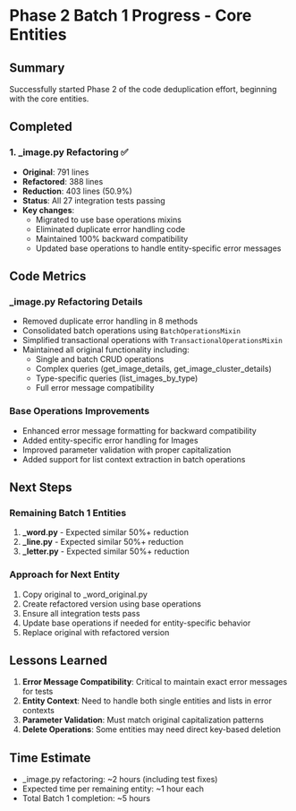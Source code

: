 # Phase 2 Batch 1 Progress - Core Entities

## Summary

Successfully started Phase 2 of the code deduplication effort, beginning with the core entities.

## Completed

### 1. _image.py Refactoring ✅
- **Original**: 791 lines
- **Refactored**: 388 lines
- **Reduction**: 403 lines (50.9%)
- **Status**: All 27 integration tests passing
- **Key changes**:
  - Migrated to use base operations mixins
  - Eliminated duplicate error handling code
  - Maintained 100% backward compatibility
  - Updated base operations to handle entity-specific error messages

## Code Metrics

### _image.py Refactoring Details
- Removed duplicate error handling in 8 methods
- Consolidated batch operations using `BatchOperationsMixin`
- Simplified transactional operations with `TransactionalOperationsMixin`
- Maintained all original functionality including:
  - Single and batch CRUD operations
  - Complex queries (get_image_details, get_image_cluster_details)
  - Type-specific queries (list_images_by_type)
  - Full error message compatibility

### Base Operations Improvements
- Enhanced error message formatting for backward compatibility
- Added entity-specific error handling for Images
- Improved parameter validation with proper capitalization
- Added support for list context extraction in batch operations

## Next Steps

### Remaining Batch 1 Entities
1. **_word.py** - Expected similar 50%+ reduction
2. **_line.py** - Expected similar 50%+ reduction
3. **_letter.py** - Expected similar 50%+ reduction

### Approach for Next Entity
1. Copy original to _word_original.py
2. Create refactored version using base operations
3. Ensure all integration tests pass
4. Update base operations if needed for entity-specific behavior
5. Replace original with refactored version

## Lessons Learned

1. **Error Message Compatibility**: Critical to maintain exact error messages for tests
2. **Entity Context**: Need to handle both single entities and lists in error contexts
3. **Parameter Validation**: Must match original capitalization patterns
4. **Delete Operations**: Some entities may need direct key-based deletion

## Time Estimate

- _image.py refactoring: ~2 hours (including test fixes)
- Expected time per remaining entity: ~1 hour each
- Total Batch 1 completion: ~5 hours
